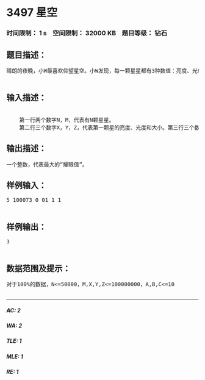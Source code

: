 # 3497 星空   
### 时间限制： 1 s&nbsp;&nbsp;&nbsp;&nbsp;空间限制： 32000 KB&nbsp;&nbsp;&nbsp;&nbsp;题目等级： 钻石  
## 题目描述：  

<pre>
晴朗的夜晚，小W最喜欢仰望星空。小W发现，每一颗星星都有3种数值：亮度、光度和大小为了更好地观察星空，小W给每颗星星定义了一个“耀眼值”。一个星星的“耀眼值”，就是指亮度、光度和大小都不大于该星的星星个数。现在，小W想知道，最耀眼的星星的“耀眼值”是多少。  

</pre>
  
  
## 输入描述：  

<pre>

	第一行两个数字N，M，代表有N颗星星。
	第二行三个数字X，Y，Z，代表第一颗星的亮度、光度和大小。第三行三个数字A，B，C，若第i颗星的亮度为Xi，光度为Yi，大小为Zi，那么第i+1颗星星的亮度为(A*Xi^2+B*Xi+C) mod M，光度为(A*Yi^2+B*Yi+C) mod M，大小为(A*Zi^2+B*Zi+C) mod M
</pre>
  
  
## 输出描述：  

<pre>
一个整数，代表最大的“耀眼值”。
</pre>
  
  
## 样例输入：  

<pre>
5 100073 0 01 1 1  

</pre>
  
  
## 样例输出：  

<pre>
3  

</pre>
  
  
## 数据范围及提示：  

<pre>
对于100%的数据，N<=50000，M,X,Y,Z<=100000000，A,B,C<=10  

</pre>
  
  
***  

##### AC: 2  
##### WA: 2  
##### TLE: 1  
##### MLE: 1  
##### RE: 1  
